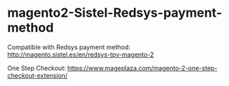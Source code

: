 # magento2-Sistel-Redsys-payment-method


Compatible with Redsys payment method: http://magento.sistel.es/en/redsys-tpv-magento-2

One Step Checkout: https://www.mageplaza.com/magento-2-one-step-checkout-extension/
